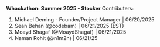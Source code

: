 **Whackathon: Summer 2025 - Stocker** Contributers:

1. Michael Deming - Founder/Project Manager | 06/20/2025
2. Sean Behan (@codebam) | 06/21/2025 (EST)
3. Moayd Shagaf (@MoaydShagaf) | 06/21/2025
4. Naman Rohit (@n1m2n) | 06/21/25
